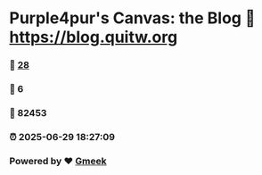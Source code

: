 # Purple4pur's Canvas: the Blog :link: https://blog.quitw.org 
### :page_facing_up: [28](https://blog.quitw.org/tag.html) 
### :speech_balloon: 6 
### :hibiscus: 82453 
### :alarm_clock: 2025-06-29 18:27:09 
### Powered by :heart: [Gmeek](https://github.com/Meekdai/Gmeek)
